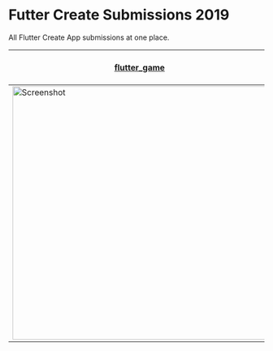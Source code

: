 

# Futter Create Submissions 2019
All Flutter Create App submissions at one place.

  | [flutter_game](https://github.com/rajajain08/flutter_game) | Typer | Flutter Widget Quiz
|--|--|--|
<img src="https://github.com/rajajain08/flutter_game/blob/flare_intigration/screenshots/sf12.gif" height="500" alt="Screenshot"/> | fy | gg


